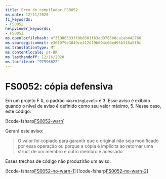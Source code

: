 ```yaml
---
title: Erro do compilador FS0052
ms.date: 12/11/2020
f1_keywords:
- FS0052
helpviewer_keywords:
- FS0052
ms.openlocfilehash: 4f31986533ff8b0301f63ad9785b0ca1ab442760
ms.sourcegitcommit: e301979e3049ce412d19b094c60ed95b316a8f8c
ms.translationtype: MT
ms.contentlocale: pt-BR
ms.lasthandoff: 12/16/2020
ms.locfileid: "97596622"
---
```

# <a name="fs0052-defensive-copy"></a>FS0052: cópia defensiva

Em um projeto F #, o padrão `<WarningLevel>` é 3. Esse aviso é exibido quando o nível de aviso é definido como seu valor máximo, 5. Nesse caso, este código:

[!code-fsharp[FS0052-warn](~/samples/snippets/fsharp/compiler-messages/fs0052.fsx#L2)]

Gerará este aviso:
> O valor foi copiado para garantir que o original não seja modificado por essa operação ou porque a cópia é implícita ao retornar uma struct de um membro e outro membro é acessado

Esses trechos de código não produzirão um aviso:

[!code-fsharp[FS0052-no-warn-1](~/samples/snippets/fsharp/compiler-messages/fs0052.fsx#L5-L6)]
[!code-fsharp[FS0052-no-warn-2](~/samples/snippets/fsharp/compiler-messages/fs0052.fsx#L9)]
